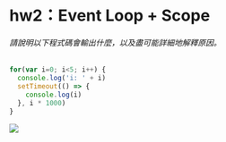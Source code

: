 # hw2：Event Loop + Scope
###### 請說明以下程式碼會輸出什麼，以及盡可能詳細地解釋原因。
```javascript
for(var i=0; i<5; i++) {
  console.log('i: ' + i)
  setTimeout(() => {
    console.log(i)
  }, i * 1000)
}
```
![](./resources/hw2_eventLoop_Scope.gif)